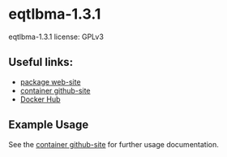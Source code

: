 # eqtlbma-1.3.1

eqtlbma-1.3.1 license: GPLv3

## Useful links:
 
 * [package web-site](https://github.com/timflutre/eqtlbma)
 * [container github-site](https://github.com/sglim2/docker-bio)
 * [Docker Hub](https://hub.docker.com/u/sglim2/)

## Example Usage
See the [container github-site](https://github.com/sglim2/docker-bio) for further usage documentation.


